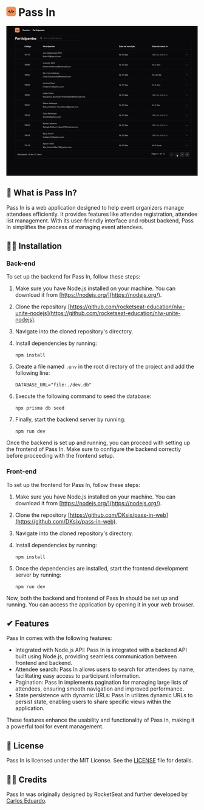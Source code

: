 <h1><img width=25px margin-left=15px src='https://github.com/DKsix/pass-in-web/blob/main/src/assets/github/nlw-icon.png'> Pass In </h1>
 
<div style=''>
 
 <img width=726px flex src='https://github.com/DKsix/pass-in-web/blob/main/src/assets/github/pass-in-preview.png'>
</div>

## 🤔 What is Pass In?

Pass In is a web application designed to help event organizers manage attendees efficiently. It provides features like attendee registration, attendee list management. With its user-friendly interface and robust backend, Pass In simplifies the process of managing event attendees.

## 👨‍🏫 Installation

### Back-end
To set up the backend for Pass In, follow these steps:

1. Make sure you have Node.js installed on your machine. You can download it from [https://nodejs.org/](https://nodejs.org/).

2. Clone the repository [https://github.com/rocketseat-education/nlw-unite-nodejs](https://github.com/rocketseat-education/nlw-unite-nodejs).

3. Navigate into the cloned repository's directory.

4. Install dependencies by running:

    ```
    npm install
    ```

5. Create a file named `.env` in the root directory of the project and add the following line:

    ```
    DATABASE_URL="file:./dev.db"
    ```

6. Execute the following command to seed the database:

    ```
    npx prisma db seed
    ```

7. Finally, start the backend server by running:

    ```
    npm run dev
    ```
    
Once the backend is set up and running, you can proceed with setting up the frontend of Pass In. Make sure to configure the backend correctly before proceeding with the frontend setup.

### Front-end

To set up the frontend for Pass In, follow these steps:

1. Make sure you have Node.js installed on your machine. You can download it from [https://nodejs.org/](https://nodejs.org/).

2. Clone the repository [https://github.com/DKsix/pass-in-web](https://github.com/DKsix/pass-in-web).

3. Navigate into the cloned repository's directory.

4. Install dependencies by running:

    ```
    npm install
    ```

5. Once the dependencies are installed, start the frontend development server by running:

    ```
    npm run dev
    ```

Now, both the backend and frontend of Pass In should be set up and running. You can access the application by opening it in your web browser.

## ✔ Features

Pass In comes with the following features:

- Integrated with Node.js API: Pass In is integrated with a backend API built using Node.js, providing seamless communication between frontend and backend.
- Attendee search: Pass In allows users to search for attendees by name, facilitating easy access to participant information.
- Pagination: Pass In implements pagination for managing large lists of attendees, ensuring smooth navigation and improved performance.
- State persistence with dynamic URLs: Pass In utilizes dynamic URLs to persist state, enabling users to share specific views within the application.

These features enhance the usability and functionality of Pass In, making it a powerful tool for event management.

## 📄 License

Pass In is licensed under the MIT License. See the [LICENSE](LICENSE) file for details.

## 👨‍💻 Credits

Pass In was originally designed by RocketSeat and further developed by [Carlos Eduardo](https://github.com/DKsix).




